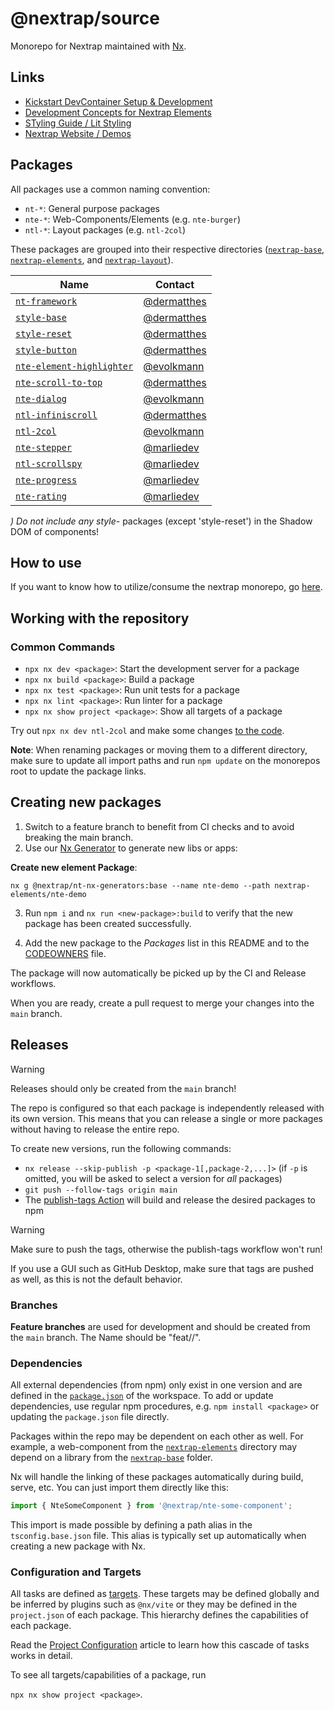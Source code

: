 # @nextrap/source

Monorepo for Nextrap maintained with [Nx](https://nx.dev/).

## Links

- [Kickstart DevContainer Setup & Development](https://nfra.infracamp.org/)
- [Development Concepts for Nextrap Elements](docs/nextrap-elements-concept.md)
- [STyling Guide / Lit Styling](README_STYLING.md)
- [Nextrap Website / Demos](https://www.nextrap.org)

## Packages

All packages use a common naming convention:

- `nt-*`: General purpose packages
- `nte-*`: Web-Components/Elements (e.g. `nte-burger`)
- `ntl-*`: Layout packages (e.g. `ntl-2col`)

These packages are grouped into their respective directories ([`nextrap-base`](./nextrap-base), [`nextrap-elements`](./nextrap-elements), and [`nextrap-layout`](./nextrap-layout)).

<!-- Please also maintain the CODEOWNERS file when adjusting the table below -->

| Name                                                                  | Contact                                      |
| --------------------------------------------------------------------- | -------------------------------------------- |
| [`nt-framework`](nextrap-base/nt-framework)                           | [@dermatthes](https://github.com/dermatthes) |
| [`style-base`](nextrap-base/style-base)                               | [@dermatthes](https://github.com/dermatthes) |
| [`style-reset`](nextrap-base/style-reset)                             | [@dermatthes](https://github.com/dermatthes) |
| [`style-button`](nextrap-base/style-button)                           | [@dermatthes](https://github.com/dermatthes) |
| [`nte-element-highlighter`](nextrap-elements/nte-element-highlighter) | [@evolkmann](https://github.com/evolkmann)   |
| [`nte-scroll-to-top`](nextrap-elements/nte-scroll-to-top)             | [@dermatthes](https://github.com/dermatthes) |
| [`nte-dialog`](nextrap-elements/nte-dialog)                           | [@evolkmann](https://github.com/evolkmann)   |
| [`ntl-infiniscroll`](nextrap-layout/ntl-infiniscroll)                 | [@dermatthes](https://github.com/dermatthes) |
| [`ntl-2col`](nextrap-layout/ntl-2col)                                 | [@evolkmann](https://github.com/evolkmann)   |
| [`nte-stepper`](nextrap-elements/nte-stepper)                         | [@marliedev](https://github.com/marliedev)   |
| [`ntl-scrollspy`](nextrap-elements/ntl-scrollspy)                     | [@marliedev](https://github.com/marliedev)   |
| [`nte-progress`](nextrap-elements/nte-progress)                       | [@marliedev](https://github.com/marliedev)   |
| [`nte-rating`](nextrap-elements/nte-rating)                           | [@marliedev](https://github.com/marliedev)   |

_) Do not include any style-_ packages (except 'style-reset') in the Shadow DOM of components!

## How to use

If you want to know how to utilize/consume the nextrap monorepo, go [here](/docs/how-to-use.md).

## Working with the repository

### Common Commands

- `npx nx dev <package>`: Start the development server for a package
- `npx nx build <package>`: Build a package
- `npx nx test <package>`: Run unit tests for a package
- `npx nx lint <package>`: Run linter for a package
- `npx nx show project <package>`: Show all targets of a package

Try out `npx nx dev ntl-2col` and make some changes [to the code](nextrap-elements/nte-element-highlighter/src).

**Note**: When renaming packages or moving them to a different directory, make sure to update all import paths
and run `npm update` on the monorepos root to update the package links.

## Creating new packages

1. Switch to a feature branch to benefit from CI checks and to avoid breaking the main branch.
2. Use our [Nx Generator](./nextrap-base/nt-nx-generators) to generate new libs or apps:

**Create new element Package**:

`nx g @nextrap/nt-nx-generators:base --name nte-demo --path nextrap-elements/nte-demo`

3. Run `npm i` and `nx run <new-package>:build` to verify that the new package has been created successfully.

4. Add the new package to the _Packages_ list in this README and to the [CODEOWNERS](./CODEOWNERS) file.

The package will now automatically be picked up by the CI and Release workflows.

When you are ready, create a pull request to merge your changes into the `main` branch.

## Releases

> [!WARNING]
> Releases should only be created from the `main` branch!

The repo is configured so that each package is independently released with its own version.
This means that you can release a single or more packages without having to release the entire repo.

To create new versions, run the following commands:

- `nx release --skip-publish -p <package-1[,package-2,...]>` (if `-p` is omitted, you will be asked to select a version for _all_ packages)
- `git push --follow-tags origin main`
- The [publish-tags Action](./.github/workflows/publish-tags.yml) will build and release the desired packages to npm

> [!WARNING]
> Make sure to push the tags, otherwise the publish-tags workflow won't run!
>
> If you use a GUI such as GitHub Desktop, make sure that tags are pushed as well,
> as this is not the default behavior.

### Branches

**Feature branches** are used for development and should be created from the `main` branch. The Name should be "feat/<yourName>/<featureName>".

### Dependencies

All external dependencies (from npm) only exist in one version and are defined in the
[`package.json`](./package.json) of the workspace. To add or update dependencies, use regular
npm procedures, e.g. `npm install <package>` or updating the `package.json` file directly.

Packages within the repo may be dependent on each other as well. For example, a web-component from the
[`nextrap-elements`](./nextrap-elements) directory may depend on a library from the [`nextrap-base`](./nextrap-base) folder.

Nx will handle the linking of these packages automatically during build, serve, etc.
You can just import them directly like this:

```javascript
import { NteSomeComponent } from '@nextrap/nte-some-component';
```

This import is made possible by defining a path alias in the `tsconfig.base.json` file.
This alias is typically set up automatically when creating a new package with Nx.

### Configuration and Targets

All tasks are defined as [targets](https://nx.dev/reference/project-configuration#project-configuration).
These targets may be defined globally and be inferred by plugins such as `@nx/vite`
or they may be defined in the `project.json` of each package. This hierarchy
defines the capabilities of each package.

Read the [Project Configuration](https://nx.dev/reference/project-configuration#project-configuration)
article to learn how this cascade of tasks works in detail.

To see all targets/capabilities of a package, run

`npx nx show project <package>`.
